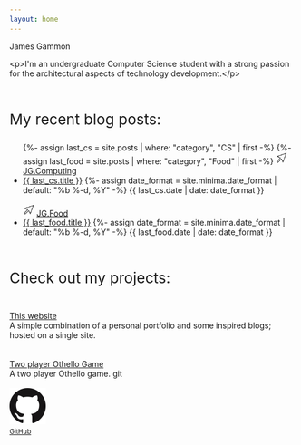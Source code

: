 ```yaml
---
layout: home
---
```


<div id="introduction">
    <p class="intro-text center-content">James Gammon</p>
    <!-- Small description -->
    <div class="row">
        <!----
        <div class="col">    
            <p class="secondary-text center-content">&lt;<span class="html-tag">div</span>&gt;</p>
        </div>
        --->
        <div class="col">
            <p class="center-content">&lt;<span class="html-tag">p</span>&gt;I'm an undergraduate Computer Science student with a strong passion for the architectural aspects of technology development.&lt;<span class="html-tag">/p</span>&gt;</p>
        </div>
        <!----
        <div class="col">
            <p class="secondary-text center-content">&lt;<span class="html-tag">/div</span>&gt;</p>
        </div>
        --->
    </div>
    <!---
    <div class="center-content">
        <img src="windows cursor.png" alt="cursor" style="width: 20px; height; 20px;">        
        <a class="no-padding-paragraph headertut" href="/about.html">About page!</a><br>
    </div>
    --->

</div>

<br>

<!-- Blog posts -->
<p class="no-padding-paragraph" style="font-size: 26px">My recent blog posts:</p> 
<div id="blog posts"  class="center-content">
    <ul class = "older-posts">
        {%- assign last_cs = site.posts | where: "category", "CS" | first -%}
        {%- assign last_food = site.posts | where: "category", "Food" | first -%}
        <img src="windows cursor.png" alt="cursor" style="width: 20px; height; 20px;">
        <a class="no-padding-paragraph headertut" href="/code/">JG.Computing</a> 
        <li>
            <a class="post-link-tech" href="{{ last_cs.url }}">{{ last_cs.title }}</a>
            {%- assign date_format = site.minima.date_format | default: "%b %-d, %Y" -%}
            <span class="post-meta">{{ last_cs.date | date: date_format }}</span>
        </li>
        <br>
        <img src="windows cursor.png" alt="cursor" style="width: 20px; height; 20px;">
        <a class="no-padding-paragraph headertut" href="/food/">JG.Food</a> 
        <li>
            <a class="post-link-food" href="{{ last_food.url }}">{{ last_food.title }}</a>
            {%- assign date_format = site.minima.date_format | default: "%b %-d, %Y" -%}
            <span class="post-meta">{{ last_food.date | date: date_format }}</span>
        </li>
    </ul>
</div>

<br>

<!-- Projects -->
<p class="no-padding-paragraph" style="font-size: 26px">Check out my projects:</p>
<br> 
<div class="center-content">
    <!-- Website project  -->
    <div class="bordered-text center-content">
        <a class="no-padding-paragraph headertut" href="/About-website.html">This website</a><br>
        <span class="post-meta">A simple combination of a personal portfolio and some inspired blogs; hosted on a single site.</span>
    </div>
    <br><br>
    <!-- Othello Game project  -->
    <div class="bordered-text center-content">
        <a class="no-padding-paragraph headertut" href="/about-othello.html">Two player Othello Game</a><br>
        <span class="post-meta">A two player Othello game. git </span>
    </div>
</div>

<br>


<!---->
<div class="center-content">
 <a href="https://github.com/jamesgammo">
    <picture>
      <source srcset="/github.png">
      <img src="github.png">
    </picture>
    <br/>
    <small class="headertut">GitHub</small>
  </a>
</div>

<br>




